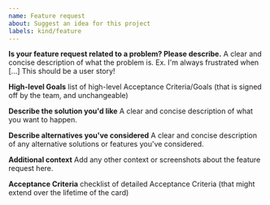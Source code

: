 ```yaml
---
name: Feature request
about: Suggest an idea for this project
labels: kind/feature
---
```


**Is your feature request related to a problem? Please describe.**
A clear and concise description of what the problem is. Ex. I'm always frustrated when [...]
This should be a user story!

**High-level Goals**
list of high-level Acceptance Criteria/Goals (that is signed off by the team, and unchangeable)

**Describe the solution you'd like**
A clear and concise description of what you want to happen.

**Describe alternatives you've considered**
A clear and concise description of any alternative solutions or features you've considered.

**Additional context**
Add any other context or screenshots about the feature request here.

**Acceptance Criteria**
checklist of detailed Acceptance Criteria (that might extend over the lifetime of the card)

<!-- If applicable add a measure of complexity (story points)/time estimate to the title using [...pt] -->
